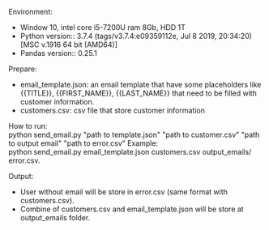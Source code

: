 Environment:
- Window 10, intel core i5-7200U ram 8Gb, HDD 1T
- Python version:: 3.7.4 (tags/v3.7.4:e09359112e, Jul  8 2019, 20:34:20) [MSC v.1916 64 bit (AMD64)]
- Pandas version:: 0.25.1

Prepare:
- email_template.json: an email template that have some placeholders like {{TITLE}}, {{FIRST_NAME}}, {{LAST_NAME}} that need to be filled with customer information.
- customers.csv: csv file that store customer information 

How to run: <br>
python send_email.py "path to template.json" "path to customer.csv" "path to output email" "path to error.csv"
Example: <br>
python send_email.py email_template.json customers.csv output_emails/ error.csv.


Output:
- User without email will be store in error.csv (same format with customers.csv).
- Combine of customers.csv and email_template.json will be store at output_emails folder.
